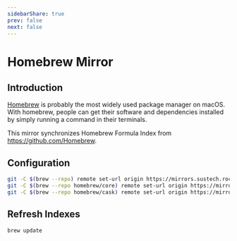 ```yaml
---
sidebarShare: true
prev: false
next: false
---
```


# Homebrew Mirror

## Introduction

[Homebrew](https://brew.sh/) is probably the most widely used package manager on macOS. With homebrew, people can get their software and dependencies installed by simply running a command in their terminals.

This mirror synchronizes Homebrew Formula Index from <https://github.com/Homebrew>.

## Configuration

``` sh
git -C $(brew --repo) remote set-url origin https://mirrors.sustech.rocks/homebrew/brew.git
git -C $(brew --repo homebrew/core) remote set-url origin https://mirrors.sustech.rocks/homebrew/homebrew-core.git
git -C $(brew --repo homebrew/cask) remote set-url origin https://mirrors.sustech.rocks/homebrew/homebrew-cask.git
```

## Refresh Indexes

``` sh
brew update
```